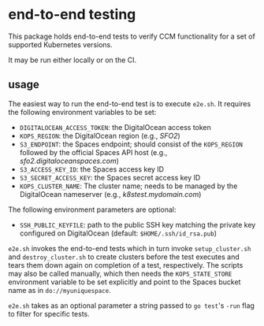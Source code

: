 # end-to-end testing

This package holds end-to-end tests to verify CCM functionality for a set of supported Kubernetes versions.

It may be run either locally or on the CI.

## usage

The easiest way to run the end-to-end test is to execute `e2e.sh`. It requires the following environment variables to be set:

- `DIGITALOCEAN_ACCESS_TOKEN`: the DigitalOcean access token
- `KOPS_REGION`: the DigitalOcean region (e.g., _SFO2_)
- `S3_ENDPOINT`: the Spaces endpoint; should consist of the `KOPS_REGION` followed by the official Spaces API host (e.g., _sfo2.digitaloceanspaces.com_)
- `S3_ACCESS_KEY_ID`: the Spaces access key ID
- `S3_SECRET_ACCESS_KEY`: the Spaces secret access key ID
- `KOPS_CLUSTER_NAME`: The cluster name; needs to be managed by the DigitalOcean nameserver (e.g., _k8stest.mydomain.com_)

The following environment parameters are optional:

- `SSH_PUBLIC_KEYFILE`: path to the public SSH key matching the private key configured on DigitalOcean (default: `$HOME/.ssh/id_rsa.pub`)

`e2e.sh` invokes the end-to-end tests which in turn invoke `setup_cluster.sh` and `destroy_cluster.sh` to create clusters before the test executes and tears them down again on completion of a test, respectively. The scripts may also be called manually, which then needs the `KOPS_STATE_STORE` environment variable to be set explicitly and point to the Spaces bucket name as in `do://myuniquespace`.
 
 `e2e.sh` takes as an optional parameter a string passed to `go test`'s `-run` flag to filter for specific tests.
